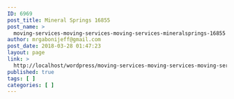 ```yaml
---
ID: 6969
post_title: Mineral Springs 16855
post_name: >
  moving-services-moving-services-moving-services-mineralsprings-16855
author: mrgabonijeff@gmail.com
post_date: 2018-03-28 01:47:23
layout: page
link: >
  http://localhost/wordpress/moving-services-moving-services-moving-services-mineralsprings-16855/
published: true
tags: [ ]
categories: [ ]
---
```

